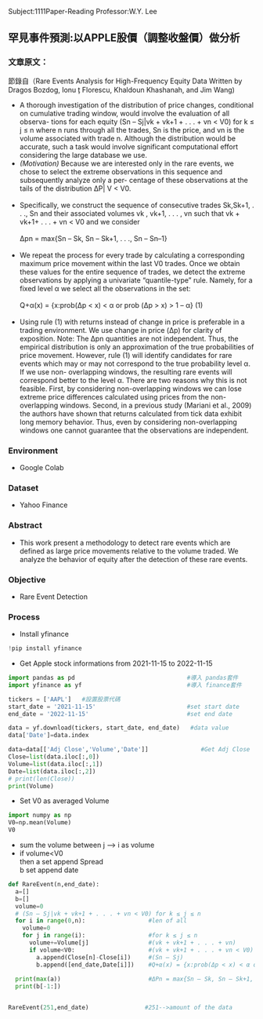 Subject:1111Paper-Reading  Professor:W.Y. Lee

## 罕見事件預測:以APPLE股價（調整收盤價）做分析

### 文章原文：
節錄自（Rare Events Analysis for High-Frequency Equity Data Written by Dragos Bozdog, Ionu ̧t Florescu, Khaldoun Khashanah, and Jim Wang)  
- A thorough investigation of the distribution of price changes, conditional on cumulative trading window, would involve the evaluation of all observa- tions for each equity (Sn – Sj|vk + vk+1 + . . . + vn < V0) for k ≤ j ≤ n where n runs through all the trades, Sn is the price, and vn is the volume associated with trade n. Although the distribution would be accurate, such a task would involve significant computational effort considering the large database we use. 
- *(Motivation)* Because we are interested only in the rare events, we chose to select the extreme observations in this sequence and subsequently analyze only a per- centage of these observations at the tails of the distribution ΔP| V < V0.
<br><br>
- Specifically, we construct the sequence of consecutive trades Sk,Sk+1, . . ., Sn and their associated volumes vk , vk+1, . . . , vn such that vk + vk+1+ . . . + vn < V0 and we consider<br><br>
Δpn = max{Sn – Sk, Sn – Sk+1, . . ., Sn – Sn–1}
<br><br>
- We repeat the process for every trade by calculating a corresponding maximum price movement within the last V0 trades. Once we obtain these values for the entire sequence of trades, we detect the extreme observations by applying a univariate “quantile-type” rule. Namely, for a fixed level α we select all the observations in the set:<br><br>
Q+α(x) = {x:prob(Δp < x) < α or prob (Δp > x) > 1 – α} (1)
<br><br>
- Using rule (1) with returns instead of change in price is preferable in a trading environment. We use change in price (Δp) for clarity of exposition.
Note: The Δpn quantities are not independent. Thus, the empirical distribution is only an approximation of the true probabilities of price movement. However, rule (1) will identify candidates for rare events which may or may not correspond to the true probability level α. If we use non- overlapping windows, the resulting rare events will correspond better to the level α. There are two reasons why this is not feasible. First, by considering non-overlapping windows we can lose extreme price differences calculated using prices from the non-overlapping windows. Second, in a previous study (Mariani et al., 2009) the authors have shown that returns calculated from tick data exhibit long memory behavior. Thus, even by considering non-overlapping windows one cannot guarantee that the observations are independent.


### Environment
- Google Colab

### Dataset
- Yahoo Finance

### Abstract
- This work present a methodology to detect rare events which are defined as large price movements relative to the volume traded. We analyze the behavior of equity after the detection of these rare events. 

### Objective
- Rare Event Detection

### Process
- Install yfinance
```python
!pip install yfinance
```

- Get Apple stock informations from  2021-11-15 to 2022-11-15
```python
import pandas as pd                                #導入 pandas套件
import yfinance as yf                              #導入 finance套件

tickers = ['AAPL']   #設置股票代碼
start_date = '2021-11-15'                          #set start date
end_date = '2022-11-15'                            #set end date

data = yf.download(tickers, start_date, end_date)   #data value
data['Date']=data.index

data=data[['Adj Close','Volume','Date']]               #Get Adj Close
Close=list(data.iloc[:,0])
Volume=list(data.iloc[:,1])
Date=list(data.iloc[:,2])
# print(len(Close))
print(Volume)
```
- Set V0 as averaged Volume
```python
import numpy as np
V0=np.mean(Volume)
V0
```

- sum the volume between j --> i as volume 
- if volume<V0 <br/>
then a set append Spread <br/>
b set append date
```python
def RareEvent(n,end_date):
  a=[]
  b=[]
  volume=0
  # (Sn – Sj|vk + vk+1 + . . . + vn < V0) for k ≤ j ≤ n 
  for i in range(0,n):                  #len of all
    volume=0
    for j in range(i):                  #for k ≤ j ≤ n 
      volume+=Volume[j]                 #(vk + vk+1 + . . . + vn)
      if volume<V0:                     #(vk + vk+1 + . . . + vn < V0) 
        a.append(Close[n]-Close[i])     #(Sn – Sj)
        b.append([end_date,Date[i]])    #Q+α(x) = {x:prob(Δp < x) < α or prob (Δp > x) > 1 – α}
        
  print(max(a))                         #ΔPn = max{Sn – Sk, Sn – Sk+1, . . ., Sn – Sn–1}
  print(b[-1:])


RareEvent(251,end_date)                #251-->amount of the data
```
